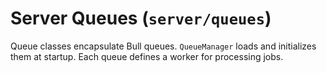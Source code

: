 # Server Queues (`server/queues`)

Queue classes encapsulate Bull queues. `QueueManager` loads and initializes them at startup. Each queue defines a worker for processing jobs.
